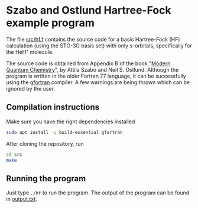 # Szabo and Ostlund Hartree-Fock example program

The file [src/hf.f](src/hf.f) contains the source code for a basic Hartree-Fock
(HF) calculation (using the STO-3G basis set) with only s-orbitals, specifically
for the HeH⁺ molecule. 

The source code is obtained from Appendix B of the book "[Modern Quantum
Chemistry](https://store.doverpublications.com/products/9780486691862)", by
Attila Szabo and Neil S. Ostlund. Although the program is written in the older
Fortran 77 language, it can be successfully using the
[gfortran](https://gcc.gnu.org/wiki/GFortran) compiler. A few warnings are being
thrown which can be ignored by the user.

## Compilation instructions

Make sure you have the right dependencies installed

```bash
sudo apt install -y build-essential gfortran
```

After cloning the repository, run

```bash
cd src
make
```

## Running the program

Just type `./hf` to run the program. The output of the program can be found
in [output.txt](output.txt).